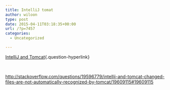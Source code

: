 ```yaml
---
title: IntelliJ tomat
author: wiloon
type: post
date: 2015-04-11T03:18:35+00:00
url: /?p=7457
categories:
  - Uncategorized

---
```

[IntelliJ and Tomcat][1]{.question-hyperlink}

&nbsp;

http://stackoverflow.com/questions/19596779/intellij-and-tomcat-changed-files-are-not-automatically-recognized-by-tomcat/19609115#19609115

 [1]: http://stackoverflow.com/questions/19596779/intellij-and-tomcat-changed-files-are-not-automatically-recognized-by-tomcat